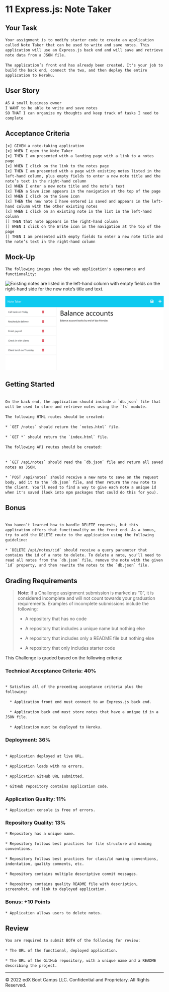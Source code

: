 # 11 Express.js: Note Taker

## Your Task
```
Your assignment is to modify starter code to create an application called Note Taker that can be used to write and save notes. This application will use an Express.js back end and will save and retrieve note data from a JSON file.

The application’s front end has already been created. It's your job to build the back end, connect the two, and then deploy the entire application to Heroku.
```

## User Story

```
AS A small business owner
I WANT to be able to write and save notes
SO THAT I can organize my thoughts and keep track of tasks I need to complete
```


## Acceptance Criteria

```
[x] GIVEN a note-taking application
[x] WHEN I open the Note Taker
[x] THEN I am presented with a landing page with a link to a notes page
[x] WHEN I click on the link to the notes page
[x] THEN I am presented with a page with existing notes listed in the left-hand column, plus empty fields to enter a new note title and the note’s text in the right-hand column
[x] WHEN I enter a new note title and the note’s text
[x] THEN a Save icon appears in the navigation at the top of the page
[x] WHEN I click on the Save icon
[x] THEN the new note I have entered is saved and appears in the left-hand column with the other existing notes
[x] WHEN I click on an existing note in the list in the left-hand column
[] THEN that note appears in the right-hand column
[] WHEN I click on the Write icon in the navigation at the top of the page
[] THEN I am presented with empty fields to enter a new note title and the note’s text in the right-hand column
```


## Mock-Up
```
The following images show the web application's appearance and functionality:
```
![Existing notes are listed in the left-hand column with empty fields on the right-hand side for the new note’s title and text.](./Assets/11-express-homework-demo-01.png)

![Note titled “Balance accounts” reads, “Balance account books by end of day Monday,” with other notes listed on the left.](./Assets/images/11-express-homework-demo-02.png)


## Getting Started
```

On the back end, the application should include a `db.json` file that will be used to store and retrieve notes using the `fs` module.

The following HTML routes should be created:

* `GET /notes` should return the `notes.html` file.

* `GET *` should return the `index.html` file.

The following API routes should be created:


* `GET /api/notes` should read the `db.json` file and return all saved notes as JSON.

* `POST /api/notes` should receive a new note to save on the request body, add it to the `db.json` file, and then return the new note to the client. You'll need to find a way to give each note a unique id when it's saved (look into npm packages that could do this for you).
```

## Bonus
```

You haven’t learned how to handle DELETE requests, but this application offers that functionality on the front end. As a bonus, try to add the DELETE route to the application using the following guideline:

* `DELETE /api/notes/:id` should receive a query parameter that contains the id of a note to delete. To delete a note, you'll need to read all notes from the `db.json` file, remove the note with the given `id` property, and then rewrite the notes to the `db.json` file.
```

## Grading Requirements

> **Note**: If a Challenge assignment submission is marked as “0”, it is considered incomplete and will not count towards your graduation requirements. Examples of incomplete submissions include the following:
>
> * A repository that has no code
>
> * A repository that includes a unique name but nothing else
>
> * A repository that includes only a README file but nothing else
>
> * A repository that only includes starter code

This Challenge is graded based on the following criteria: 


### Technical Acceptance Criteria: 40%
```

* Satisfies all of the preceding acceptance criteria plus the following:

  * Application front end must connect to an Express.js back end.

  * Application back end must store notes that have a unique id in a JSON file.

  * Application must be deployed to Heroku.

```
### Deployment: 36%
```

* Application deployed at live URL.

* Application loads with no errors.

* Application GitHub URL submitted.

* GitHub repository contains application code.
```


### Application Quality: 11%
```
* Application console is free of errors.
```

### Repository Quality: 13%
```
* Repository has a unique name.

* Repository follows best practices for file structure and naming conventions.

* Repository follows best practices for class/id naming conventions, indentation, quality comments, etc.

* Repository contains multiple descriptive commit messages.

* Repository contains quality README file with description, screenshot, and link to deployed application.
```

### Bonus: +10 Points
```
* Application allows users to delete notes.
```

## Review
```
You are required to submit BOTH of the following for review:

* The URL of the functional, deployed application.

* The URL of the GitHub repository, with a unique name and a README describing the project.
```
- - -
© 2022 edX Boot Camps LLC. Confidential and Proprietary. All Rights Reserved.
